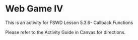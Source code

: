 # Web Game IV

This is an activity for FSWD Lesson 5.3.6- Callback Functions

Please refer to the Activity Guide in Canvas for directions.